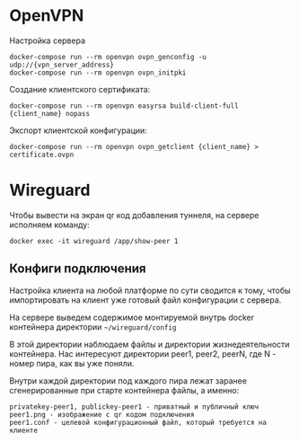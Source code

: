# OpenVPN

Настройка сервера

```
docker-compose run --rm openvpn ovpn_genconfig -u udp://{vpn_server_address}
docker-compose run --rm openvpn ovpn_initpki
```

Создание клиентского сертификата:

`docker-compose run --rm openvpn easyrsa build-client-full {client_name} nopass`

Экспорт клиентской конфигурации:

`docker-compose run --rm openvpn ovpn_getclient {client_name} > certificate.ovpn`

# Wireguard

Чтобы вывести на экран qr код добавления туннеля, на сервере исполняем команду:

`docker exec -it wireguard /app/show-peer 1`

## Конфиги подключения
Настройка клиента на любой платформе по сути сводится к тому, чтобы импортировать на клиент уже готовый файл конфигурации с сервера.

На сервере выведем содержимое монтируемой внутрь docker контейнера директории `~/wireguard/config`

В этой директории наблюдаем файлы и директории жизнедеятельности контейнера. Нас интересуют директории peer1, peer2, peerN, где N - номер пира, как вы уже поняли.

Внутри каждой директории под каждого пира лежат заранее сгенерированные при старте контейнера файлы, а именно:

```
privatekey-peer1, publickey-peer1 - приватный и публичный ключ
peer1.png - изображение с qr кодом подключения
peer1.conf - целевой конфигурационный файл, который требуется на клиенте
```